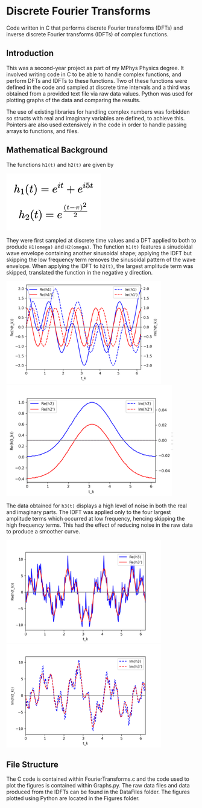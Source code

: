 # Discrete Fourier Transforms
Code written in C that performs discrete Fourier transforms (DFTs) and inverse discrete Fourier transforms (IDFTs) of complex functions.

## Introduction
This was a second-year project as part of my MPhys Physics degree. It involved writing code in C to be able to handle complex functions, and perform DFTs and IDFTs to these functions. Two of these functions were defined in the code and sampled at discrete time intervals and a third was obtained from a provided text file via raw data values. Python was used for plotting graphs of the data and comparing the results.

The use of existing libraries for handling complex numbers was forbidden so structs with real and imaginary variables are defined, to achieve this. Pointers are also used extensively in the code in order to handle passing arrays to functions, and files.

## Mathematical Background
The functions `h1(t)` and `h2(t)` are given by

<img src="/Figures/functions.png" alt="functions" width="250">

They were first sampled at discrete time values and a DFT applied to both to produde `H1(omega)` and `H2(omega)`. The function `h1(t)` features a sinudoidal wave envelope containing another sinusoidal shape; applying the IDFT but skipping the low frequency term removes the sinusoidal pattern of the wave envelope. When applying the IDFT to `h2(t)`, the largest amplitude term was skipped, translated the function in the negative y direction.

<img src="/Figures/h1.png" alt="h1" width="410"> <img src="/Figures/h2.png" alt="h2" width="440">

The data obtained for `h3(t)` displays a high level of noise in both the real and imaginary parts. The IDFT was applied only to the four largest amplitude terms which occurred at low frequency, hencing skipping the high frequency terms. This had the effect of reducing noise in the raw data to produce a smoother curve.

<img src="/Figures/h3_re.png" alt="h3 real" width="410"> <img src="/Figures/h3_im.png" alt="h3 imag" width="410">

## File Structure
The C code is contained within FourierTransforms.c and the code used to plot the figures is contained within Graphs.py. The raw data files and data produced from the IDFTs can be found in the DataFiles folder. The figures plotted using Python are located in the Figures folder.
